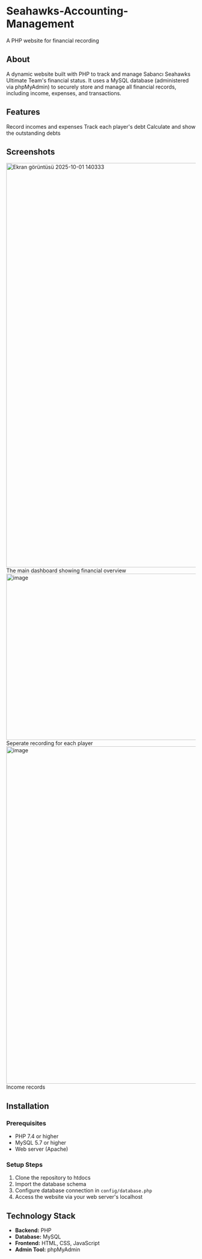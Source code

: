 # Seahawks-Accounting-Management

A PHP website for financial recording

## About

A dynamic website built with PHP to track and manage Sabancı Seahawks Ultimate Team's financial status. It uses a MySQL database (administered via phpMyAdmin) to securely store and manage all financial records, including income, expenses, and transactions.

## Features

Record incomes and expenses
Track each player's debt 
Calculate and show the outstanding debts

## Screenshots

<img width="1893" height="1075" alt="Ekran görüntüsü 2025-10-01 140333" src="https://github.com/user-attachments/assets/b0e706ae-3d64-4751-ad3c-a636fc033bd1" />
The main dashboard showing financial overview

<img width="1555" height="442" alt="image" src="https://github.com/user-attachments/assets/655e3a11-aa5a-43e6-8e3f-36558069cbc0" />
Seperate recording for each player

<img width="1803" height="897" alt="image" src="https://github.com/user-attachments/assets/7ba9270f-479b-4f25-b2f7-83aba65e3b59" />
Income records

## Installation

### Prerequisites
- PHP 7.4 or higher
- MySQL 5.7 or higher
- Web server (Apache)

### Setup Steps
1. Clone the repository to htdocs
2. Import the database schema 
3. Configure database connection in `config/database.php`
4. Access the website via your web server's localhost

## Technology Stack

- **Backend:** PHP
- **Database:** MySQL
- **Frontend:** HTML, CSS, JavaScript
- **Admin Tool:** phpMyAdmin




